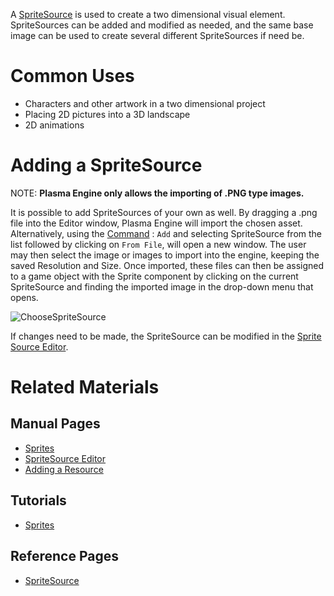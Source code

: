A [SpriteSource](https://github.com/PlasmaEngine/PlasmaDocs/blob/master/plasma_editor_documentation/code_reference/class_reference/spritesource.markdown) is used to create a two dimensional visual element. SpriteSources can be added and modified as needed, and the same base image can be used to create several different SpriteSources if need be. 

 # Common Uses

 - Characters and other artwork in a two dimensional project
 - Placing 2D pictures into a 3D landscape
 - 2D animations

 # Adding a SpriteSource

NOTE: **Plasma Engine only allows the importing of .PNG type images.**

It is possible to add SpriteSources of your own as well. By dragging a .png file into the Editor window, Plasma Engine will import the chosen asset. Alternatively, using the [Command](https://github.com/PlasmaEngine/PlasmaDocs/blob/master/plasma_editor_documentation/plasmamanual/editor/editorcommands/commands.markdown) : `Add` and selecting SpriteSource from the list followed by clicking on `From File`, will open a new window. The user may then select the image or images to import into the engine, keeping the saved Resolution and Size. Once imported, these files can then be assigned to a game object with the Sprite component by clicking on the current SpriteSource and finding the imported image in the drop-down menu that opens.



![ChooseSpriteSource](https://media.githubusercontent.com/media/dragonCASTjosh/ZeroFiles/master/doc_files/47420.gif)


If changes need to be made, the SpriteSource can be modified in the [Sprite Source Editor](https://github.com/PlasmaEngine/PlasmaDocs/blob/master/plasma_editor_documentation/plasmamanual/graphics/sprites/spritesourceeditor.markdown). 

 # Related Materials
 ## Manual Pages
- [Sprites](https://github.com/PlasmaEngine/PlasmaDocs/blob/master/plasma_editor_documentation/plasmamanual/graphics/sprites/sprite.markdown)
- [SpriteSource Editor](https://github.com/PlasmaEngine/PlasmaDocs/blob/master/plasma_editor_documentation/plasmamanual/graphics/sprites/spritesourceeditor.markdown)
- [Adding a Resource](https://github.com/PlasmaEngine/PlasmaDocs/blob/master/plasma_editor_documentation/plasmamanual/editor/editorcommands/resourceadding.markdown)

 ## Tutorials
- [Sprites](https://github.com/PlasmaEngine/PlasmaDocs/blob/master/plasma_editor_documentation/tutorials/graphics/spritesandtext/sprites.markdown)

 ## Reference Pages
- [SpriteSource](https://github.com/PlasmaEngine/PlasmaDocs/blob/master/plasma_editor_documentation/code_reference/class_reference/spritesource.markdown) 
 

 
